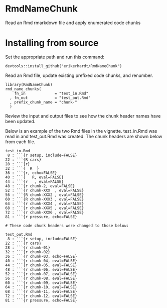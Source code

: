 # RmdNameChunk
Read an Rmd rmarkdown file and apply enumerated code chunks

# Installing from source

Set the appropriate path and run this command:
```{r, eval=FALSE}
devtools::install_github("erikerhardt/RmdNameChunk")
```

Read an Rmd file, update existing prefixed code chunks, and renumber.
```{r}
library(RmdNameChunk)
rmd_name_chunks(
    fn_in             = "test_in.Rmd"
  , fn_out            = "test_out.Rmd"
  , prefix_chunk_name = "chunk-"
  )
```
Review the input and output files to see how the chunk header names have been
updated.

Below is an example of the two Rmd files in the vignette.
test_in.Rmd was read in and test_out.Rmd was created.  The chunk headers are shown below from each file.

```
test_in.Rmd
 8 : ```{r setup, include=FALSE}
22 : ```{R cars}
28 : ```{r}
32 : ```{  R  }
36 : ```{r, echo=FALSE}
40 : ```{   R, eval=FALSE}
44 : ```{r   , eval=FALSE}
48 : ```{r chunk-2, eval=FALSE}
52 : ```{r chunk-XXX  , eval=FALSE}
56 : ```{R chunk-XXX2 , eval=FALSE}
60 : ```{R chunk-XXX3 , eval=FALSE}
64 : ```{r chunk-XXX4 , eval=FALSE}
68 : ```{r chunk-XXX5 , eval=FALSE}
72 : ```{r chunk-XXX6 , eval=FALSE}
81 : ```{r pressure, echo=FALSE}

# These code chunk headers were changed to those below:

test_out.Rmd
 8 : ```{r setup, include=FALSE}
22 : ```{r cars}
28 : ```{r chunk-01}
32 : ```{r chunk-02}
36 : ```{r chunk-03, echo=FALSE}
40 : ```{r chunk-04, eval=FALSE}
44 : ```{r chunk-05, eval=FALSE}
48 : ```{r chunk-06, eval=FALSE}
52 : ```{r chunk-07, eval=FALSE}
56 : ```{r chunk-08, eval=FALSE}
60 : ```{r chunk-09, eval=FALSE}
64 : ```{r chunk-10, eval=FALSE}
68 : ```{r chunk-11, eval=FALSE}
72 : ```{r chunk-12, eval=FALSE}
81 : ```{r pressure, echo=FALSE}
```
